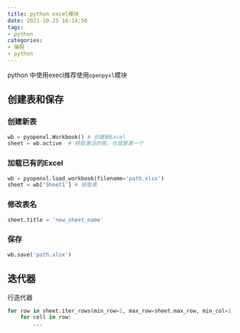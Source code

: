 ```yaml
---
title: python excel模块
date: 2021-10-25 16:14:50
tags:
- python
categories:
- 编程
- python
---
```


python 中使用execl推荐使用`openpyxl`模块

## 创建表和保存

### 创建新表

```py
wb = pyopenxl.Workbook() # 创建新Excel
sheet = wb.active  # 获取激活的表，也就是第一个
```

### 加载已有的Excel
```py
wb = pyopenxl.load_workbook(filename='path.xlsx')
sheet = wb['Sheet1'] # 获取表
```

### 修改表名

```py
sheet.title = 'new_sheet_name'
```

### 保存
```py
wb.save('path.xlsx')
```

## 迭代器

行迭代器

```py
for row in sheet.iter_rows(min_row=1, max_row=sheet.max_row, min_col=1, max_col=3):
    for cell in row:
        ...
```
